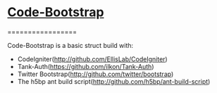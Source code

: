 # [Code-Bootstrap](http://github.com/ederFortunato/codeBootstrap)
=================

Code-Bootstrap is a basic struct build with:

+ CodeIgniter(http://github.com/EllisLab/CodeIgniter)
+ Tank-Auth(https://github.com/ilkon/Tank-Auth)
+ Twitter Bootstrap(http://github.com/twitter/bootstrap)
+ The h5bp ant build script(http://github.com/h5bp/ant-build-script)



 